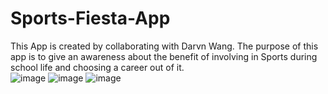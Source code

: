 # Sports-Fiesta-App
This App is created by  collaborating with Darvn Wang. The purpose of this app is to give an awareness about the benefit of involving in Sports during school life and choosing a career out of it.  
![image](https://user-images.githubusercontent.com/76613993/198863641-a7728034-0297-4772-a31c-c33e68544aa6.png)
![image](https://user-images.githubusercontent.com/76613993/198863805-1a2d9e27-ea08-4489-b942-0e867cba68ab.png)
![image](https://user-images.githubusercontent.com/76613993/198863806-164e04ee-0b33-4b0f-9f41-af2180d3897f.png)

